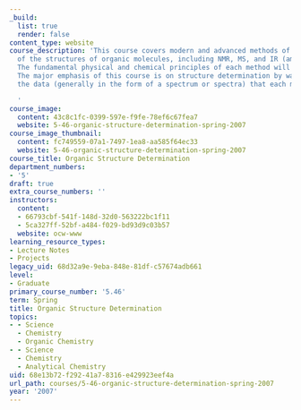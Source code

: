 ```yaml
---
_build:
  list: true
  render: false
content_type: website
course_description: 'This course covers modern and advanced methods of elucidation
  of the structures of organic molecules, including NMR, MS, and IR (among others).
  The fundamental physical and chemical principles of each method will be discussed.
  The major emphasis of this course is on structure determination by way of interpreting
  the data (generally in the form of a spectrum or spectra) that each method provides.

  '
course_image:
  content: 43c8c1fc-0399-597e-f9fe-78ef6c67fea7
  website: 5-46-organic-structure-determination-spring-2007
course_image_thumbnail:
  content: fc749559-07a1-7497-1ea8-aa585f64ec33
  website: 5-46-organic-structure-determination-spring-2007
course_title: Organic Structure Determination
department_numbers:
- '5'
draft: true
extra_course_numbers: ''
instructors:
  content:
  - 66793cbf-541f-148d-32d0-563222bc1f11
  - 5ca327ff-52bf-a484-f029-bd93d9c03b57
  website: ocw-www
learning_resource_types:
- Lecture Notes
- Projects
legacy_uid: 68d32a9e-9eba-848e-81df-c57674adb661
level:
- Graduate
primary_course_number: '5.46'
term: Spring
title: Organic Structure Determination
topics:
- - Science
  - Chemistry
  - Organic Chemistry
- - Science
  - Chemistry
  - Analytical Chemistry
uid: 68e13b72-f292-41a7-8316-e429923eef4a
url_path: courses/5-46-organic-structure-determination-spring-2007
year: '2007'
---
```

